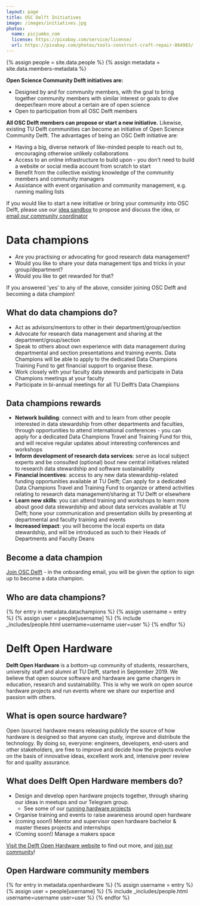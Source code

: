 ```yaml
---
layout: page
title: OSC Delft Initiatives
image: /images/initiatives.jpg
photos:
  name: picjumbo_com
  license: https://pixabay.com/service/license/
  url: https://pixabay.com/photos/tools-construct-craft-repair-864983/
---
```


{% assign people = site.data.people %}
{% assign metadata = site.data.members-metadata %}

**Open Science Community Delft initiatives are:**
- Designed by and for community members, with the goal to bring together community members with similar interest or goals to dive deeper/learn more about a certain are of open science
- Open to participation from all OSC Delft members

**All OSC Delft members can propose or start a new initiative.** Likewise, existing TU Delft communities can become an initiative of Open Science Community Delft. The advantages of being an OSC Delft initiative are:
- Having a big, diverse network of like-minded people to reach out to, encouraging otherwise unlikely collaborations
- Access to an online infrastructure to build upon - you don't need to build a website or social media account from scratch to start
- Benefit from the collective existing knowledge of the community members and community managers
- Assistance with event organisation and community management, e.g. running mailing lists

If you would like to start a new initiative or bring your community into OSC Delft, please use our [idea sandbox](https://github.com/osc-delft/ideas-and-plans) to propose and discuss the idea, or [email our community coordinator](mailto:f.tsang@tudelft.nl)

# Data champions

- Are you practising or advocating for good research data management?
- Would you like to share your data management tips and tricks in your group/department?
- Would you like to get rewarded for that?

If you answered 'yes' to any of the above, consider joining OSC Delft and becoming a data champion!

## What do data champions do?
- Act as advisors/mentors to other in their department/group/section
- Advocate for research data management and sharing at the department/group/section
- Speak to others about own experience with data management during departmental and section presentations and training events. Data Champions will be able to apply to the dedicated Data Champions Training Fund to get financial support to organise these.
- Work closely with your faculty data stewards and participate in Data Champions meetings at your faculty
- Participate in bi-annual meetings for all TU Delft’s Data Champions

## Data champions rewards
- **Network building**: connect with and to learn from other people interested in data stewardship from other departments and faculties, through opportunities to attend international conferences - you can apply for a dedicated Data Champions Travel and Training Fund for this, and will receive regular updates about interesting conferences and workshops
- **Inform development of research data services**: serve as local subject experts and be consulted (optional) bout new central initiatives related to research data stewardship and software sustainability
- **Financial incentives**: access to any new data stewardship-related funding opportunities available at TU Delft; Can apply for a dedicated Data Champions Travel and Training Fund to organize or attend activities relating to research data management/sharing at TU Delft or elsewhere
- **Learn new skills**: you can attend training and workshops to learn more about good data stewardship and about data services available at TU Delft; hone your communication and presentation skills by presenting at departmental and faculty training and events
- **Increased impact**: you will become the local experts on data stewardship, and will be introduced as such to their Heads of Departments and Faculty Deans

## Become a data champion
[Join OSC Delft](https://osc-delft.io/join) - in the onboarding email, you will be given the option to sign up to become a data champion.

## Who are data champions?

<div id = "datachampions" class="people">
{% for entry in metadata.datachampions %}
    {% assign username = entry %}
    {% assign user = people[username] %}
    {% include _includes/people.html username=username user=user %}
{% endfor %}
</div>

# Delft Open Hardware

**Delft Open Hardware** is a bottom-up community of students, researchers, university staff and alumni at TU Delft, started in September 2019. We believe that open source software and hardware are game changers in education, research and sustainability. This is why we work on open source hardware projects and run events where we share our expertise and passion with others.

## What is open source hardware?
Open (source) hardware means releasing publicly the source of how hardware is designed so that anyone can study, improve and distribute the technology. By doing so, everyone: engineers, developers, end-users and other stakeholders, are free to improve and decide how the projects evolve on the basis of innovative ideas,
excellent work and, intensive peer review for and quality assurance.

## What does Delft Open Hardware members do?
- Design and develop open hardware projects together, through sharing our ideas in meetups and our Telegram group.
  - See some of our [running hardware projects](https://delftopenhardware.nl/projects/)
- Organise training and events to raise awareness around open hardware
- (coming soon!) Mentor and supervisor open hardware bachelor & master theses projects and internships
- (Coming soon!) Manage a makers space

[Visit the Delft Open Hardware website](https://delftopenhardware.nl/) to find out more, and [join our community](https://docs.google.com/forms/d/e/1FAIpQLSdSR4w9Im24kFD_bJfGQ3pl8TsqOAIqJUTgEa9Rm22RzcAwkg/viewform)!

## Open Hardware community members

<div id = "openhardware" class="people">
{% for entry in metadata.openhardware %}
    {% assign username = entry %}
    {% assign user = people[username] %}
    {% include _includes/people.html username=username user=user %}
{% endfor %}
</div>

